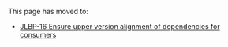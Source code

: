 This page has moved to:

- [JLBP-16 Ensure upper version alignment of dependencies for consumers](https://googlecloudplatform.github.io/cloud-opensource-java/JLBP-16.html)
